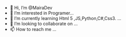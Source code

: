- 👋 Hi, I’m @MairaDev
- 👀 I’m interested in Programer...
- 🌱 I’m currently learning Html 5 ,JS,Python,C#,Css3. ...
- 💞️ I’m looking to collaborate on  ...
- 📫 How to reach me ...

<!---
MairaDev/MairaDev is a ✨ special ✨ repository because its `README.md` (this file) appears on your GitHub profile.
You can click the Preview link to take a look at your changes.
--->
